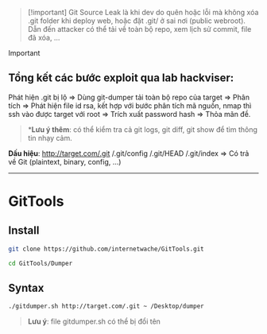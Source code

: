 > [!important] Git Source Leak là khi dev do quên hoặc lỗi mà không xóa .git folder khi deploy web, hoặc đặt .git/ ở sai nơi (public webroot). Dẫn đến attacker có thể tải về toàn bộ repo, xem lịch sử commit, file đã xóa, …

> [!important]
> 
> ## Tổng kết các bước exploit qua lab hackviser:
> 
> Phát hiện .git bị lộ ⇒ Dùng git-dumper tải toàn bộ repo của target ⇒ Phân tích ⇒ Phát hiện file id rsa, kết hợp với bước phân tích mã nguồn, nmap thì ssh vào được target với root ⇒ Trích xuất password hash ⇒ Thỏa mãn đề.
> 
> > ***Lưu ý thêm**: có thể kiểm tra cả git logs, git diff, git show để tìm thông tin nhạy cảm.

**Dấu hiệu**: http://target.com/.git
/.git/config
/.git/HEAD
/.git/index
⇒ Có trả về Git (plaintext, binary, config, ...)

---
# GitTools
## Install
```Bash
git clone https://github.com/internetwache/GitTools.git
```
```Bash
cd GitTools/Dumper
```

## Syntax
```Bash
./gitdumper.sh http://target.com/.git ~ /Desktop/dumper
```
> **Lưu ý**: file gitdumper.sh có thể bị đổi tên